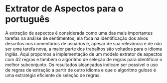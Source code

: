 # Extrator de Aspectos para o português

A extração de aspectos é considerada como uma das mais importantes tarefas na análise de sentimentos, ela foca na identificação dos alvos descritos nos comentários de usuários e, apesar de sua relevância e de não ser uma tarefa nova, a maior parte dos trabalhos são voltados para o idioma inglês.
Aqui propomos a implementação de um modelo extrator de aspectos com 42 regras e também o algoritmo de seleção de regras para identificar o melhor subconjunto.
Os resultados alcançados indicam ser possível o uso de regras de extração a partir de outro idioma e que o algoritmo guloso é uma estratégia eficiente de seleção de regras.
